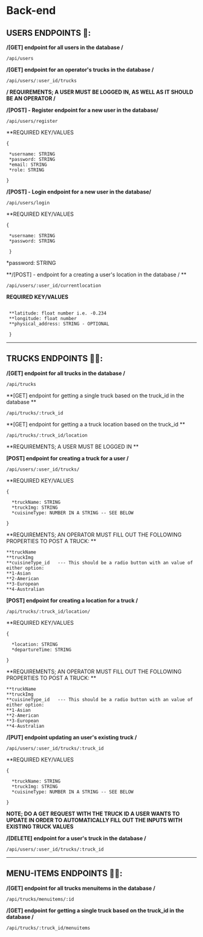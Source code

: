 # Back-end



## USERS ENDPOINTS 👤:

 **/[GET] endpoint for all users in the database /**
```
/api/users
```

**/[GET] endpoint for an operator's trucks in the database /**
```
/api/users/:user_id/trucks
```

**/ REQUIREMENTS; A USER MUST BE LOGGED IN, AS WELL AS IT SHOULD BE AN OPERATOR /**

**/[POST] - Register endpoint for a new user in the database/**
```
/api/users/register
```
**REQUIRED KEY/VALUES
```
{

 *username: STRING
 *password: STRING
 *email: STRING
 *role: STRING
 
}
```

**/[POST] - Login endpoint for a new user in the database/**
```
/api/users/login
```
**REQUIRED KEY/VALUES
```
{

 *username: STRING
 *password: STRING
 
 }
 ```
 *password: STRING

**/[POST] - endpoint for a creating a user's location in the database / **
```
/api/users/:user_id/currentlocation
```

**REQUIRED KEY/VALUES**

```{

 **latitude: float number i.e. -0.234
 **longitude: float number
 **physical_address: STRING - OPTIONAL
 
 }  
 ```


---------------------------------------------------------------------------
## TRUCKS ENDPOINTS 🚎🚌:

 **/[GET] endpoint for all trucks in the database /**

```
/api/trucks
```
**[GET] endpoint for getting a single truck based on the truck_id in the database **

```
/api/trucks/:truck_id
```

**[GET] endpoint for getting a a truck location based on the truck_id **

```
/api/trucks/:truck_id/location
```
**REQUIREMENTS; A USER MUST BE LOGGED IN **


 **[POST] endpoint for creating a truck for a user /**
 
```
/api/users/:user_id/trucks/
```

**REQUIRED KEY/VALUES
```
{

  *truckName: STRING
  *truckImg: STRING
  *cuisineType: NUMBER IN A STRING -- SEE BELOW
  
}
```

**REQUIREMENTS; AN OPERATOR MUST FILL OUT THE FOLLOWING PROPERTIES TO POST A TRUCK:  **
```
**truckName
**truckImg
**cuisineType_id   --- This should be a radio button with an value of either option:
**1-Asian
**2-American
**3-European
**4-Australian
```

 **[POST] endpoint for creating a location for a truck /**
 
```
/api/trucks/:truck_id/location/
```

**REQUIRED KEY/VALUES
```
{

  *location: STRING
  *departureTime: STRING
  
}
```

**REQUIREMENTS; AN OPERATOR MUST FILL OUT THE FOLLOWING PROPERTIES TO POST A TRUCK:  **
```
**truckName
**truckImg
**cuisineType_id   --- This should be a radio button with an value of either option:
**1-Asian
**2-American
**3-European
**4-Australian
```

 **/[PUT] endpoint updating an user's existing truck /**

```
/api/users/:user_id/trucks/:truck_id
```
**REQUIRED KEY/VALUES
```
{

  *truckName: STRING
  *truckImg: STRING
  *cuisineType: NUMBER IN A STRING -- SEE BELOW
  
}
```

**NOTE; DO A GET REQUEST WITH THE TRUCK ID A USER WANTS TO UPDATE IN ORDER TO AUTOMATICALLY FILL OUT THE INPUTS WITH EXISTING TRUCK VALUES**


 **/[DELETE] endpoint for a user's truck in the database /**

```
/api/users/:user_id/trucks/:truck_id
```


---------------------------------------------------------------------------
## MENU-ITEMS ENDPOINTS 🚎🚌:

 **/[GET] endpoint for all trucks menuitems in the database /**

```
/api/trucks/menuitems/:id
```
**/[GET] endpoint for getting a single truck based on the truck_id in the database /**

```
/api/trucks/:truck_id/menuitems
```
